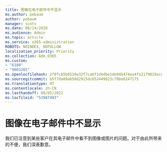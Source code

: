 ```yaml
---
title: 图像在电子邮件中不显示
ms.author: pebaum
author: pebaum
manager: scotv
ms.date: 08/14/2020
ms.audience: Admin
ms.topic: article
ms.service: o365-administration
ROBOTS: NOINDEX, NOFOLLOW
localization_priority: Priority
ms.collection: Adm_O365
ms.custom:
- "6180"
- "9003285"
ms.openlocfilehash: 2f0fc65b6510a32f7ca6f1d4dbe1de94b474ea4fa2179019ace8ec9f4e080b42
ms.sourcegitcommit: b5f7da89a650d2915dc652449623c78be6247175
ms.translationtype: HT
ms.contentlocale: zh-CN
ms.lasthandoff: 08/05/2021
ms.locfileid: "53987493"
---
```

# <a name="images-not-showing-in-emails"></a>图像在电子邮件中不显示

我们已注意到某些客户在其电子邮件中看不到图像或图片的问题。对于由此所带来的不便，我们深表歉意。
